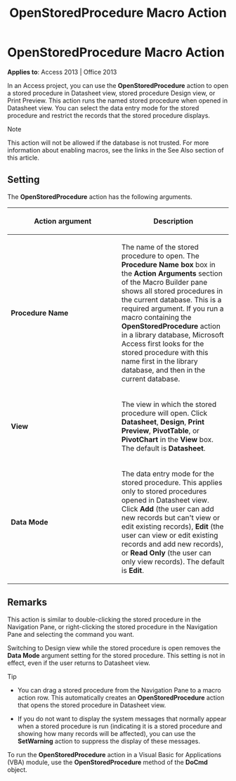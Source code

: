 ﻿---
title: OpenStoredProcedure Macro Action
TOCTitle: OpenStoredProcedure Macro Action
ms:assetid: b14dbb82-7c8a-0ace-e251-46599551a490
ms:mtpsurl: https://msdn.microsoft.com/library/Ff822003(v=office.15)
ms:contentKeyID: 48547142
ms.date: 09/18/2015
mtps_version: v=office.15
f1_keywords:
- vbaac10.chm187628
f1_categories:
- Office.Version=v15
---

# OpenStoredProcedure Macro Action


**Applies to**: Access 2013 | Office 2013

In an Access project, you can use the **OpenStoredProcedure** action to open a stored procedure in Datasheet view, stored procedure Design view, or Print Preview. This action runs the named stored procedure when opened in Datasheet view. You can select the data entry mode for the stored procedure and restrict the records that the stored procedure displays.


> [!NOTE]
> <P>This action will not be allowed if the database is not trusted. For more information about enabling macros, see the links in the See Also section of this article.</P>



## Setting

The **OpenStoredProcedure** action has the following arguments.

<table>
<colgroup>
<col style="width: 50%" />
<col style="width: 50%" />
</colgroup>
<thead>
<tr class="header">
<th><p>Action argument</p></th>
<th><p>Description</p></th>
</tr>
</thead>
<tbody>
<tr class="odd">
<td><p><strong>Procedure Name</strong></p></td>
<td><p>The name of the stored procedure to open. The <strong>Procedure Name box</strong> box in the <strong>Action Arguments</strong> section of the Macro Builder pane shows all stored procedures in the current database. This is a required argument. If you run a macro containing the <strong>OpenStoredProcedure</strong> action in a library database, Microsoft Access first looks for the stored procedure with this name first in the library database, and then in the current database.</p></td>
</tr>
<tr class="even">
<td><p><strong>View</strong></p></td>
<td><p>The view in which the stored procedure will open. Click <strong>Datasheet</strong>, <strong>Design</strong>, <strong>Print Preview</strong>, <strong>PivotTable</strong>, or <strong>PivotChart</strong> in the <strong>View</strong> box. The default is <strong>Datasheet</strong>.</p></td>
</tr>
<tr class="odd">
<td><p><strong>Data Mode</strong></p></td>
<td><p>The data entry mode for the stored procedure. This applies only to stored procedures opened in Datasheet view. Click <strong>Add</strong> (the user can add new records but can't view or edit existing records), <strong>Edit</strong> (the user can view or edit existing records and add new records), or <strong>Read Only</strong> (the user can only view records). The default is <strong>Edit</strong>.</p></td>
</tr>
</tbody>
</table>


## Remarks

This action is similar to double-clicking the stored procedure in the Navigation Pane, or right-clicking the stored procedure in the Navigation Pane and selecting the command you want.

Switching to Design view while the stored procedure is open removes the **Data Mode** argument setting for the stored procedure. This setting is not in effect, even if the user returns to Datasheet view.


> [!TIP]
> <P></P>
> <UL>
> <LI>
> <P>You can drag a stored procedure from the Navigation Pane to a macro action row. This automatically creates an <STRONG>OpenStoredProcedure</STRONG> action that opens the stored procedure in Datasheet view.</P>
> <LI>
> <P>If you do not want to display the system messages that normally appear when a stored procedure is run (indicating it is a stored procedure and showing how many records will be affected), you can use the <STRONG>SetWarning</STRONG> action to suppress the display of these messages.</P></LI></UL>
> <P></P>



To run the **OpenStoredProcedure** action in a Visual Basic for Applications (VBA) module, use the **OpenStoredProcedure** method of the **DoCmd** object.

